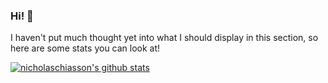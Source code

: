 <!--
**nicholaschiasson/nicholaschiasson** is a ✨ _special_ ✨ repository because its `README.md` (this file) appears on your GitHub profile.

Here are some ideas to get you started:

- 🔭 I’m currently working on ...
- 🌱 I’m currently learning ...
- 👯 I’m looking to collaborate on ...
- 🤔 I’m looking for help with ...
- 💬 Ask me about ...
- 📫 How to reach me: ...
- 😄 Pronouns: ...
- ⚡ Fun fact: ...
-->

### Hi! 👋

I haven't put much thought yet into what I should display in this section, so here are some stats you can look at!

[![nicholaschiasson's github stats](https://github-readme-stats.vercel.app/api?username=nicholaschiasson&count_private=true&show_icons=true&bg_color=00000000&text_color=27e8a7)](https://github.com/anuraghazra/github-readme-stats)
